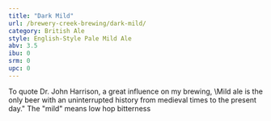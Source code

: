 ```yaml
---
title: "Dark Mild"
url: /brewery-creek-brewing/dark-mild/
category: British Ale
style: English-Style Pale Mild Ale
abv: 3.5
ibu: 0
srm: 0
upc: 0
---
```

To quote Dr. John Harrison, a great influence on my brewing, \Mild ale is the only beer with an uninterrupted history from medieval times to the present day.\" The \"mild\" means low hop bitterness
